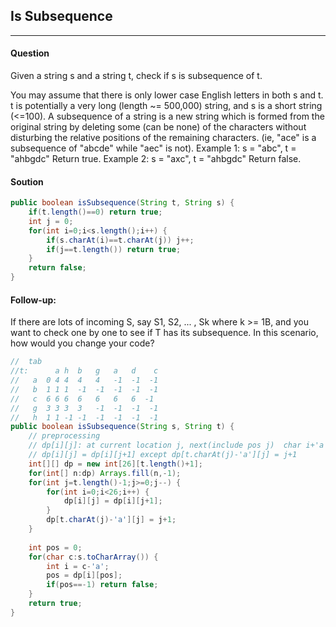 ## Is Subsequence
---

#### Question
Given a string s and a string t, check if s is subsequence of t.

You may assume that there is only lower case English letters in both s and t. t is potentially a very long (length ~= 500,000) string, and s is a short string (<=100).
A subsequence of a string is a new string which is formed from the original string by deleting some (can be none) of the characters without disturbing the relative positions of the remaining characters. (ie, "ace" is a subsequence of "abcde" while "aec" is not).
Example 1:
s = "abc", t = "ahbgdc"
Return true.
Example 2:
s = "axc", t = "ahbgdc"
Return false.


#### Soution
```java
public boolean isSubsequence(String t, String s) {
    if(t.length()==0) return true;
    int j = 0;
    for(int i=0;i<s.length();i++) {
        if(s.charAt(i)==t.charAt(j)) j++;
        if(j==t.length()) return true;
    }
    return false;
}
```

#### Follow-up:
If there are lots of incoming S, say S1, S2, ... , Sk where k >= 1B, and you want to check one by one to see if T has its subsequence. In this scenario, how would you change your code?
```java
//  tab
//t:      a h  b   g   a   d    c
//   a  0 4 4  4   4   -1  -1  -1 
//   b  1 1 1  -1  -1  -1  -1  -1
//   c  6 6 6  6   6   6   6  -1
//   g  3 3 3  3   -1  -1  -1  -1
//   h  1 1 -1 -1  -1  -1  -1  -1
public boolean isSubsequence(String s, String t) {
    // preprocessing
    // dp[i][j]: at current location j, next(include pos j)  char i+'a' first appear at location dp[i][j]
    // dp[i][j] = dp[i][j+1] except dp[t.charAt(j)-'a'][j] = j+1
    int[][] dp = new int[26][t.length()+1];
    for(int[] n:dp) Arrays.fill(n,-1);
    for(int j=t.length()-1;j>=0;j--) {
        for(int i=0;i<26;i++) {
            dp[i][j] = dp[i][j+1];
        }
        dp[t.charAt(j)-'a'][j] = j+1;
    }
    
    int pos = 0;
    for(char c:s.toCharArray()) {
        int i = c-'a';
        pos = dp[i][pos];
        if(pos==-1) return false;
    }
    return true;
}
```